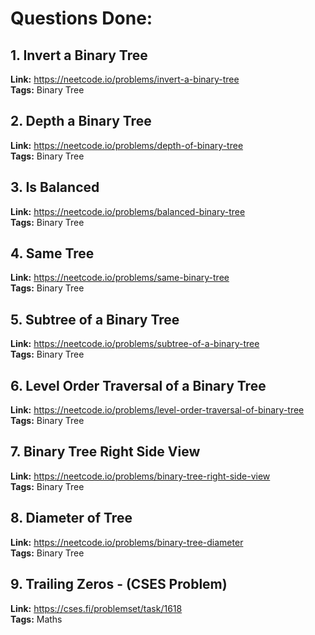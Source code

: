 # Questions Done:

## 1. Invert a Binary Tree    
**Link:** https://neetcode.io/problems/invert-a-binary-tree     
**Tags:** Binary Tree


## 2. Depth a Binary Tree    
**Link:** https://neetcode.io/problems/depth-of-binary-tree       
**Tags:** Binary Tree


## 3. Is Balanced    
**Link:** https://neetcode.io/problems/balanced-binary-tree         
**Tags:** Binary Tree


## 4. Same Tree      
**Link:** https://neetcode.io/problems/same-binary-tree           
**Tags:** Binary Tree


## 5. Subtree of a Binary Tree      
**Link:** https://neetcode.io/problems/subtree-of-a-binary-tree           
**Tags:** Binary Tree


## 6. Level Order Traversal of a Binary Tree      
**Link:** https://neetcode.io/problems/level-order-traversal-of-binary-tree           
**Tags:** Binary Tree  


## 7. Binary Tree Right Side View  
**Link:** https://neetcode.io/problems/binary-tree-right-side-view    
**Tags:** Binary Tree  


## 8. Diameter of Tree  
**Link:** https://neetcode.io/problems/binary-tree-diameter    
**Tags:** Binary Tree  


## 9. Trailing Zeros - (CSES Problem)   
**Link:** https://cses.fi/problemset/task/1618      
**Tags:** Maths  